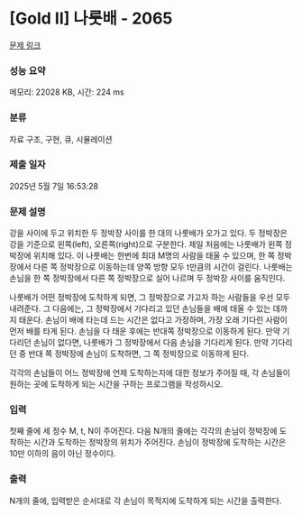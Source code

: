 # [Gold II] 나룻배 - 2065 

[문제 링크](https://www.acmicpc.net/problem/2065) 

### 성능 요약

메모리: 22028 KB, 시간: 224 ms

### 분류

자료 구조, 구현, 큐, 시뮬레이션

### 제출 일자

2025년 5월 7일 16:53:28

### 문제 설명

<p>강을 사이에 두고 위치한 두 정박장 사이를 한 대의 나룻배가 오가고 있다. 두 정박장은 강을 기준으로 왼쪽(left), 오른쪽(right)으로 구분한다. 제일 처음에는 나룻배가 왼쪽 정박장에 위치해 있다. 이 나룻배는 한번에 최대 M명의 사람을 태울 수 있으며, 한 쪽 정박장에서 다른 쪽 정박장으로 이동하는데 양쪽 방향 모두 t만큼의 시간이 걸린다. 나룻배는 손님을 한 쪽 정박장에서 다른 쪽 정박장으로 실어 나르며 두 정박장 사이를 움직인다.</p>

<p>나룻배가 어떤 정박장에 도착하게 되면, 그 정박장으로 가고자 하는 사람들을 우선 모두 내려준다. 그 다음에는, 그 정박장에서 기다리고 있던 손님들을 배에 태울 수 있는 데까지 태운다. 손님이 배에 타는데 드는 시간은 없다고 가정하며, 가장 오래 기다린 사람이 먼저 배를 타게 된다. 손님을 다 태운 후에는 반대쪽 정박장으로 이동하게 된다. 만약 기다리던 손님이 없다면, 나룻배가 그 정박장에서 다음 손님을 기다리게 된다. 만약 기다리던 중 반대 쪽 정박장에 손님이 도착하면, 그 쪽 정박장으로 이동하게 된다.</p>

<p>각각의 손님들이 어느 정박장에 언제 도착하는지에 대한 정보가 주어질 때, 각 손님들이 원하는 곳에 도착하게 되는 시간을 구하는 프로그램을 작성하시오.</p>

### 입력 

 <p>첫째 줄에 세 정수 M, t, N이 주어진다. 다음 N개의 줄에는 각각의 손님이 정박장에 도착하는 시간과 도착하는 정박장의 위치가 주어진다. 손님이 정박장에 도착하는 시간은 10만 이하의 음이 아닌 정수이다.</p>

### 출력 

 <p>N개의 줄에, 입력받은 순서대로 각 손님이 목적지에 도착하게 되는 시간을 출력한다.</p>

